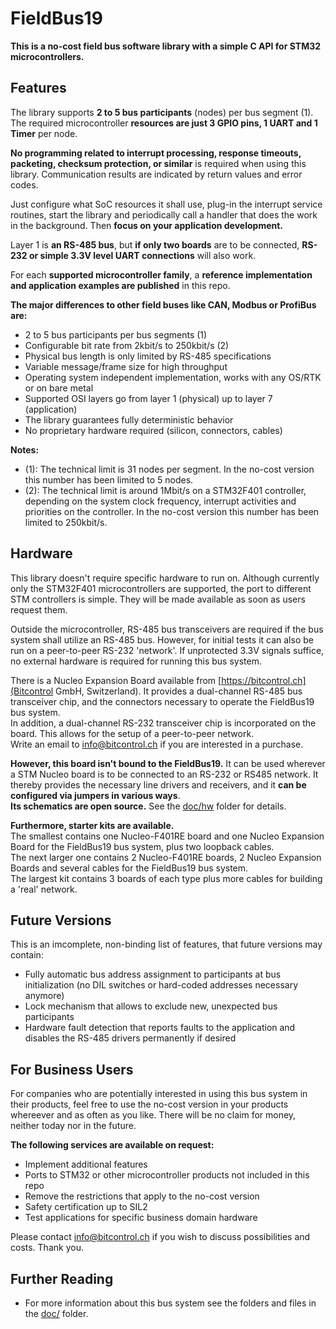 # FieldBus19

**This is a no-cost field bus software library with a simple C API for STM32 microcontrollers.**

## Features
The library supports **2 to 5 bus participants** (nodes) per bus segment (1). The required microcontroller **resources are just 3 GPIO pins, 1 UART and 1 Timer** per node.

**No programming related to interrupt processing, response timeouts, packeting, checksum protection, or similar** is required when using this library. Communication results are indicated by return values and error codes.

Just configure what SoC resources it shall use, plug-in the interrupt service routines, start the library and periodically call a handler that does the work in the background. Then **focus on your application development.**

Layer 1 is **an RS-485 bus**, but **if only two boards** are to be connected, **RS-232 or simple 3.3V level UART connections** will also work.

For each **supported microcontroller family**, a **reference implementation and application examples are published** in this repo.

**The major differences to other field buses like CAN, Modbus or ProfiBus are:**
* 2 to 5 bus participants per bus segments (1)
* Configurable bit rate from 2kbit/s to 250kbit/s (2)
* Physical bus length is only limited by RS-485 specifications
* Variable message/frame size for high throughput
* Operating system independent implementation, works with any OS/RTK or on bare metal
* Supported OSI layers go from layer 1 (physical) up to layer 7 (application)
* The library guarantees fully deterministic behavior
* No proprietary hardware required (silicon, connectors, cables)

**Notes:**
* (1): The technical limit is 31 nodes per segment. In the no-cost version this number has been limited to 5 nodes.
* (2): The technical limit is around 1Mbit/s on a STM32F401 controller, depending on the system clock frequency, interrupt activities and priorities on the controller. In the no-cost version this number has been limited to 250kbit/s.

## Hardware
This library doesn't require specific hardware to run on. Although currently only the STM32F401 microcontrollers are supported, the port to different STM controllers is simple. They will be made available as soon as users request them.

Outside the microcontroller, RS-485 bus transceivers are required if the bus system shall utilize an RS-485 bus. However, for initial tests it can also be run on a peer-to-peer RS-232 'network'. If unprotected 3.3V signals suffice, no external hardware is required for running this bus system.

There is a Nucleo Expansion Board available from [https://bitcontrol.ch](Bitcontrol GmbH, Switzerland). It provides a dual-channel RS-485 bus transceiver chip, and the connectors necessary to operate the FieldBus19 bus system.<br>
In addition, a dual-channel RS-232 transceiver chip is incorporated on the board. This allows for the setup of a peer-to-peer network.<br>
Write an email to info@bitcontrol.ch if you are interested in a purchase.

**However, this board isn't bound to the FieldBus19.** It can be used wherever a STM Nucleo board is to be connected to an RS-232 or RS485 network. It thereby provides the necessary line drivers and receivers, and it **can be configured via jumpers in various ways**.<br>
**Its schematics are open source.** See the [doc/hw](doc/hw/) folder for details.

**Furthermore, starter kits are available.**<br>
The smallest contains one Nucleo-F401RE board and one Nucleo Expansion Board for the FieldBus19 bus system, plus two loopback cables.<br>
The next larger one contains 2 Nucleo-F401RE boards, 2 Nucleo Expansion Boards and several cables for the FieldBus19 bus system.<br>
The largest kit contains 3 boards of each type plus more cables for building a 'real' network.

## Future Versions
This is an imcomplete, non-binding list of features, that future versions may contain:
* Fully automatic bus address assignment to participants at bus initialization (no DIL switches or hard-coded addresses necessary anymore)
* Lock mechanism that allows to exclude new, unexpected bus participants
* Hardware fault detection that reports faults to the application and disables the RS-485 drivers permanently if desired

## For Business Users
For companies who are potentially interested in using this bus system in their products, feel free to use the no-cost version in your products whereever and as often as you like. There will be no claim for money, neither today nor in the future.

**The following services are available on request:**
* Implement additional features
* Ports to STM32 or other microcontroller products not included in this repo
* Remove the restrictions that apply to the no-cost version
* Safety certification up to SIL2
* Test applications for specific business domain hardware

Please contact info@bitcontrol.ch if you wish to discuss possibilities and costs. Thank you.

## Further Reading
* For more information about this bus system see the folders and files in the [doc/](doc/) folder.
